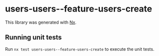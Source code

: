 # users-users--feature-users-create

This library was generated with [Nx](https://nx.dev).

## Running unit tests

Run `nx test users-users--feature-users-create` to execute the unit tests.
